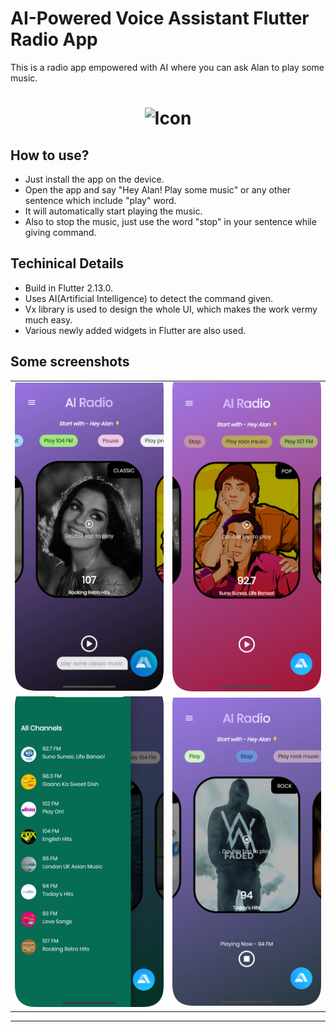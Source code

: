 # AI-Powered Voice Assistant Flutter Radio App

This is a radio app empowered with AI where you can ask Alan to play some music.




<h1 align="center">
<img src="https://user-images.githubusercontent.com/90517690/178426045-85e9b37e-e03e-423f-8d61-d7ef07ce0eef.gif" alt="Icon" width="500" height="550">
</h1>

## How to use?
- Just install the app on the device.
- Open the app and say "Hey Alan! Play some music" or any other sentence which include "play" word.
- It will automatically start playing the music.
- Also to stop the music, just use the word "stop" in your sentence while giving command.

## Techinical Details
- Build in Flutter 2.13.0.
- Uses AI(Artificial Intelligence) to detect the command given.
- Vx library is used to design the whole UI, which makes the work vermy much easy.
- Various newly added widgets in Flutter are also used.

## Some screenshots

|                                      |                                      |
| ------------------------------------ | ------------------------------------ |
| <img src="ss/1.jpg"  width="300"/> | <img src="ss/2.jpg"  width="300"/> |
| <img src="ss/3.jpg" width="300"/>  | <img src="ss/4.jpg" width="300"/>  |


---

